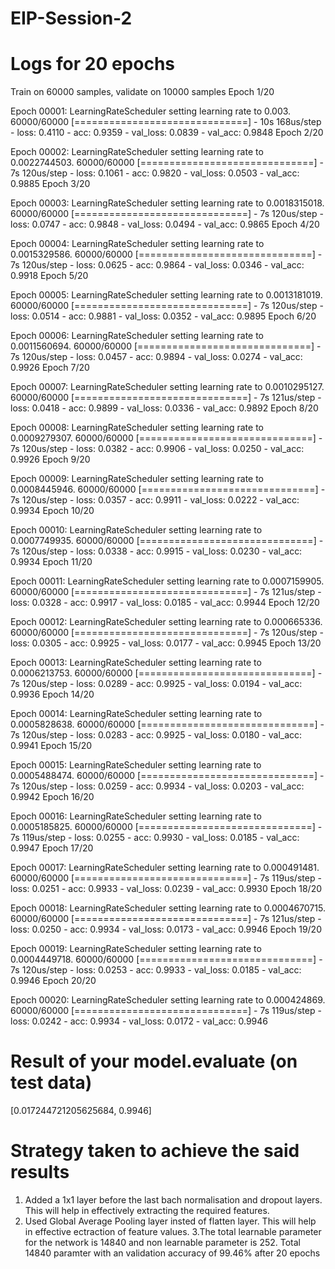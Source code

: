 # EIP-Session-2

# Logs for 20 epochs
Train on 60000 samples, validate on 10000 samples
Epoch 1/20

Epoch 00001: LearningRateScheduler setting learning rate to 0.003.
60000/60000 [==============================] - 10s 168us/step - loss: 0.4110 - acc: 0.9359 - val_loss: 0.0839 - val_acc: 0.9848
Epoch 2/20

Epoch 00002: LearningRateScheduler setting learning rate to 0.0022744503.
60000/60000 [==============================] - 7s 120us/step - loss: 0.1061 - acc: 0.9820 - val_loss: 0.0503 - val_acc: 0.9885
Epoch 3/20

Epoch 00003: LearningRateScheduler setting learning rate to 0.0018315018.
60000/60000 [==============================] - 7s 120us/step - loss: 0.0747 - acc: 0.9848 - val_loss: 0.0494 - val_acc: 0.9865
Epoch 4/20

Epoch 00004: LearningRateScheduler setting learning rate to 0.0015329586.
60000/60000 [==============================] - 7s 120us/step - loss: 0.0625 - acc: 0.9864 - val_loss: 0.0346 - val_acc: 0.9918
Epoch 5/20

Epoch 00005: LearningRateScheduler setting learning rate to 0.0013181019.
60000/60000 [==============================] - 7s 120us/step - loss: 0.0514 - acc: 0.9881 - val_loss: 0.0352 - val_acc: 0.9895
Epoch 6/20

Epoch 00006: LearningRateScheduler setting learning rate to 0.0011560694.
60000/60000 [==============================] - 7s 120us/step - loss: 0.0457 - acc: 0.9894 - val_loss: 0.0274 - val_acc: 0.9926
Epoch 7/20

Epoch 00007: LearningRateScheduler setting learning rate to 0.0010295127.
60000/60000 [==============================] - 7s 121us/step - loss: 0.0418 - acc: 0.9899 - val_loss: 0.0336 - val_acc: 0.9892
Epoch 8/20

Epoch 00008: LearningRateScheduler setting learning rate to 0.0009279307.
60000/60000 [==============================] - 7s 120us/step - loss: 0.0382 - acc: 0.9906 - val_loss: 0.0250 - val_acc: 0.9926
Epoch 9/20

Epoch 00009: LearningRateScheduler setting learning rate to 0.0008445946.
60000/60000 [==============================] - 7s 120us/step - loss: 0.0357 - acc: 0.9911 - val_loss: 0.0222 - val_acc: 0.9934
Epoch 10/20

Epoch 00010: LearningRateScheduler setting learning rate to 0.0007749935.
60000/60000 [==============================] - 7s 120us/step - loss: 0.0338 - acc: 0.9915 - val_loss: 0.0230 - val_acc: 0.9934
Epoch 11/20

Epoch 00011: LearningRateScheduler setting learning rate to 0.0007159905.
60000/60000 [==============================] - 7s 121us/step - loss: 0.0328 - acc: 0.9917 - val_loss: 0.0185 - val_acc: 0.9944
Epoch 12/20

Epoch 00012: LearningRateScheduler setting learning rate to 0.000665336.
60000/60000 [==============================] - 7s 120us/step - loss: 0.0305 - acc: 0.9925 - val_loss: 0.0177 - val_acc: 0.9945
Epoch 13/20

Epoch 00013: LearningRateScheduler setting learning rate to 0.0006213753.
60000/60000 [==============================] - 7s 120us/step - loss: 0.0289 - acc: 0.9925 - val_loss: 0.0194 - val_acc: 0.9936
Epoch 14/20

Epoch 00014: LearningRateScheduler setting learning rate to 0.0005828638.
60000/60000 [==============================] - 7s 120us/step - loss: 0.0283 - acc: 0.9925 - val_loss: 0.0180 - val_acc: 0.9941
Epoch 15/20

Epoch 00015: LearningRateScheduler setting learning rate to 0.0005488474.
60000/60000 [==============================] - 7s 120us/step - loss: 0.0259 - acc: 0.9934 - val_loss: 0.0203 - val_acc: 0.9942
Epoch 16/20

Epoch 00016: LearningRateScheduler setting learning rate to 0.0005185825.
60000/60000 [==============================] - 7s 119us/step - loss: 0.0255 - acc: 0.9930 - val_loss: 0.0185 - val_acc: 0.9947
Epoch 17/20

Epoch 00017: LearningRateScheduler setting learning rate to 0.000491481.
60000/60000 [==============================] - 7s 119us/step - loss: 0.0251 - acc: 0.9933 - val_loss: 0.0239 - val_acc: 0.9930
Epoch 18/20

Epoch 00018: LearningRateScheduler setting learning rate to 0.0004670715.
60000/60000 [==============================] - 7s 121us/step - loss: 0.0250 - acc: 0.9934 - val_loss: 0.0173 - val_acc: 0.9946
Epoch 19/20

Epoch 00019: LearningRateScheduler setting learning rate to 0.0004449718.
60000/60000 [==============================] - 7s 120us/step - loss: 0.0253 - acc: 0.9933 - val_loss: 0.0185 - val_acc: 0.9946
Epoch 20/20

Epoch 00020: LearningRateScheduler setting learning rate to 0.000424869.
60000/60000 [==============================] - 7s 119us/step - loss: 0.0242 - acc: 0.9934 - val_loss: 0.0172 - val_acc: 0.9946



# Result of your model.evaluate (on test data)

[0.017244721205625684, 0.9946]

# Strategy taken to achieve the said results

1. Added a 1x1 layer before the last bach normalisation and dropout layers. This will help in effectively extracting the required features.
2. Used Global Average Pooling layer insted of flatten layer. This will help in effective ectraction of feature values.
3.The total learnable parameter for the network is 14840 and non learnable parameter is 252. Total 14840 paramter with an validation accuracy of 99.46% after 20 epochs 


